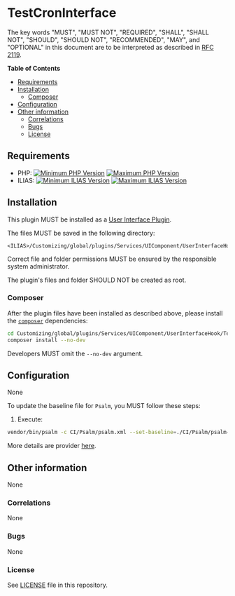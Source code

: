 # TestCronInterface

The key words "MUST", "MUST NOT", "REQUIRED", "SHALL", "SHALL NOT", "SHOULD",
"SHOULD NOT", "RECOMMENDED", "MAY", and "OPTIONAL"
in this document are to be interpreted as described in
[RFC 2119](https://www.ietf.org/rfc/rfc2119.txt).

**Table of Contents**

* [Requirements](#requirements)
* [Installation](#installation)
    * [Composer](#composer)
* [Configuration](#configuration)
* [Other information](#other-information)
    * [Correlations](#correlations)
    * [Bugs](#bugs)
    * [License](#license)

## Requirements

* PHP: [![Minimum PHP Version](https://img.shields.io/badge/Minimum_PHP-7.2.x-blue.svg)](https://php.net/) [![Maximum PHP Version](https://img.shields.io/badge/Maximum_PHP-8.0.x-blue.svg)](https://php.net/)
* ILIAS: [![Minimum ILIAS Version](https://img.shields.io/badge/Minimum_ILIAS-6.x-orange.svg)](https://ilias.de/) [![Maximum ILIAS Version](https://img.shields.io/badge/Maximum_ILIAS-8.x-orange.svg)](https://ilias.de/)

## Installation

This plugin MUST be installed as a
[User Interface Plugin](https://www.ilias.de/docu/goto_docu_pg_39405_42.html).

The files MUST be saved in the following directory:

	<ILIAS>/Customizing/global/plugins/Services/UIComponent/UserInterfaceHook/TestCronInterface

Correct file and folder permissions MUST be
ensured by the responsible system administrator.

The plugin's files and folder SHOULD NOT be created as root.

### Composer

After the plugin files have been installed as described above,
please install the [`composer`](https://getcomposer.org/) dependencies:

```bash
cd Customizing/global/plugins/Services/UIComponent/UserInterfaceHook/TestCronInterface
composer install --no-dev
```

Developers MUST omit the `--no-dev` argument.

## Configuration

None

To update the baseline file for `Psalm`, you MUST follow these steps:

1. Execute:

```bash
vendor/bin/psalm -c CI/Psalm/psalm.xml --set-baseline=./CI/Psalm/psalm-baseline.xml
```

More details are provider [here](https://psalm.dev/docs/running_psalm/dealing_with_code_issues/#using-a-baseline-file).

## Other information

None

### Correlations

None

### Bugs

None

### License

See [LICENSE](./LICENSE) file in this repository.